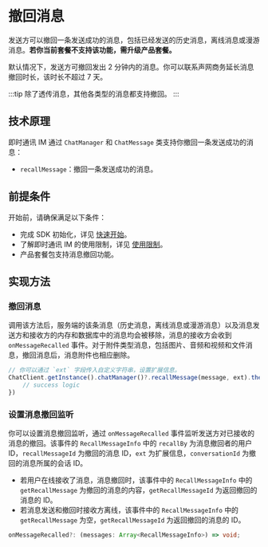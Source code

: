 # 撤回消息

<Toc />

发送方可以撤回一条发送成功的消息，包括已经发送的历史消息，离线消息或漫游消息。**若你当前套餐不支持该功能，需升级产品套餐。**

默认情况下，发送方可撤回发出 2 分钟内的消息。你可以联系声网商务延长消息撤回时长，该时长不超过 7 天。

:::tip
除了透传消息，其他各类型的消息都支持撤回。
:::

## 技术原理

即时通讯 IM 通过 `ChatManager` 和 `ChatMessage` 类支持你撤回一条发送成功的消息：

- `recallMessage`：撤回一条发送成功的消息。

## 前提条件

开始前，请确保满足以下条件：

- 完成 SDK 初始化，详见 [快速开始](quickstart.html)。
- 了解即时通讯 IM 的使用限制，详见 [使用限制](limitation.html)。
- 产品套餐包支持消息撤回功能。

## 实现方法

### 撤回消息

调用该方法后，服务端的该条消息（历史消息，离线消息或漫游消息）以及消息发送方和接收方的内存和数据库中的消息均会被移除，消息的接收方会收到 `onMessageRecalled` 事件。对于附件类型消息，包括图片、音频和视频和文件消息，撤回消息后，消息附件也相应删除。

```typescript
// 你可以通过 `ext` 字段传入自定义字符串，设置扩展信息。
ChatClient.getInstance().chatManager()?.recallMessage(message, ext).then(()=> {
    // success logic
})
```

### 设置消息撤回监听

你可以设置消息撤回监听，通过 `onMessageRecalled` 事件监听发送方对已接收的消息的撤回。该事件的 `RecallMessageInfo` 中的 `recallBy` 为消息撤回者的用户 ID，`recallMessageId` 为撤回的消息 ID，`ext` 为扩展信息，`conversationId` 为撤回的消息所属的会话 ID。

- 若用户在线接收了消息，消息撤回时，该事件中的 `RecallMessageInfo` 中的 `getRecallMessage` 为撤回的消息的内容，`getRecallMessageId` 为返回撤回的消息的 ID。
- 若消息发送和撤回时接收方离线，该事件中的 `RecallMessageInfo` 中的 `getRecallMessage` 为空，`getRecallMessageId` 为返回撤回的消息的 ID。

```typescript
onMessageRecalled?: (messages: Array<RecallMessageInfo>) => void;
```





